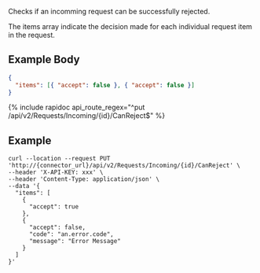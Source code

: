 Checks if an incomming request can be successfully rejected.

The items array indicate the decision made for each individual request item in the request.

## Example Body

```json
{
  "items": [{ "accept": false }, { "accept": false }]
}
```

{% include rapidoc api_route_regex="^put /api/v2/Requests/Incoming/{id}/CanReject$" %}

## Example

```shell
curl --location --request PUT 'http://{connector_url}/api/v2/Requests/Incoming/{id}/CanReject' \
--header 'X-API-KEY: xxx' \
--header 'Content-Type: application/json' \
--data '{
  "items": [
    {
      "accept": true
    },
    {
      "accept": false,
      "code": "an.error.code",
      "message": "Error Message"
    }
  ]
}'
```
